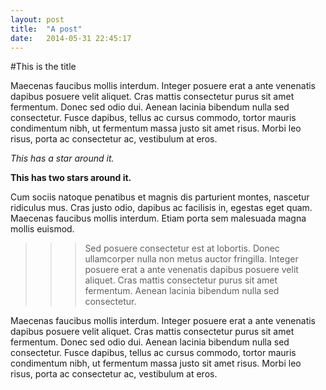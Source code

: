 ```yaml
---
layout: post
title:  "A post"
date:   2014-05-31 22:45:17
---
```


#This is the title

Maecenas faucibus mollis interdum. Integer posuere erat a ante venenatis dapibus posuere velit aliquet. Cras mattis consectetur purus sit amet fermentum. Donec sed odio dui. Aenean lacinia bibendum nulla sed consectetur. Fusce dapibus, tellus ac cursus commodo, tortor mauris condimentum nibh, ut fermentum massa justo sit amet risus. Morbi leo risus, porta ac consectetur ac, vestibulum at eros.

*This has a star around it.*

**This has two stars around it.**

Cum sociis natoque penatibus et magnis dis parturient montes, nascetur ridiculus mus. Cras justo odio, dapibus ac facilisis in, egestas eget quam. Maecenas faucibus mollis interdum. Etiam porta sem malesuada magna mollis euismod.

>>> Sed posuere consectetur est at lobortis. Donec ullamcorper nulla non metus auctor fringilla. Integer posuere erat a ante venenatis dapibus posuere velit aliquet. Cras mattis consectetur purus sit amet fermentum. Aenean lacinia bibendum nulla sed consectetur.

Maecenas faucibus mollis interdum. Integer posuere erat a ante venenatis dapibus posuere velit aliquet. Cras mattis consectetur purus sit amet fermentum. Donec sed odio dui. Aenean lacinia bibendum nulla sed consectetur. Fusce dapibus, tellus ac cursus commodo, tortor mauris condimentum nibh, ut fermentum massa justo sit amet risus. Morbi leo risus, porta ac consectetur ac, vestibulum at eros.